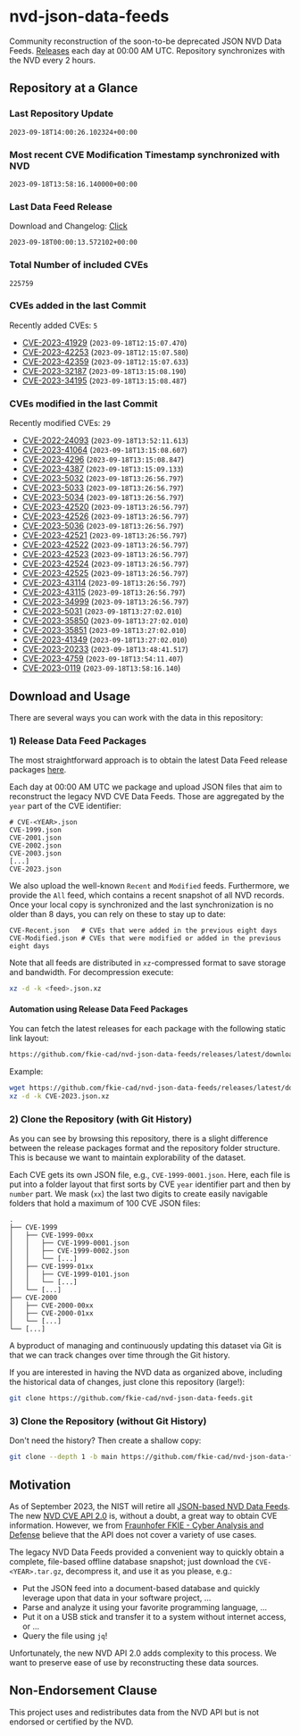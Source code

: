 # nvd-json-data-feeds

Community reconstruction of the soon-to-be deprecated JSON NVD Data Feeds. 
[Releases](https://github.com/fkie-cad/nvd-json-data-feeds/releases/latest) each day at 00:00 AM UTC.
Repository synchronizes with the NVD every 2 hours.

## Repository at a Glance

### Last Repository Update

```plain
2023-09-18T14:00:26.102324+00:00
```

### Most recent CVE Modification Timestamp synchronized with NVD

```plain
2023-09-18T13:58:16.140000+00:00
```

### Last Data Feed Release

Download and Changelog: [Click](https://github.com/fkie-cad/nvd-json-data-feeds/releases/latest)

```plain
2023-09-18T00:00:13.572102+00:00
```

### Total Number of included CVEs

```plain
225759
```

### CVEs added in the last Commit

Recently added CVEs: `5`

* [CVE-2023-41929](CVE-2023/CVE-2023-419xx/CVE-2023-41929.json) (`2023-09-18T12:15:07.470`)
* [CVE-2023-42253](CVE-2023/CVE-2023-422xx/CVE-2023-42253.json) (`2023-09-18T12:15:07.580`)
* [CVE-2023-42359](CVE-2023/CVE-2023-423xx/CVE-2023-42359.json) (`2023-09-18T12:15:07.633`)
* [CVE-2023-32187](CVE-2023/CVE-2023-321xx/CVE-2023-32187.json) (`2023-09-18T13:15:08.190`)
* [CVE-2023-34195](CVE-2023/CVE-2023-341xx/CVE-2023-34195.json) (`2023-09-18T13:15:08.487`)


### CVEs modified in the last Commit

Recently modified CVEs: `29`

* [CVE-2022-24093](CVE-2022/CVE-2022-240xx/CVE-2022-24093.json) (`2023-09-18T13:52:11.613`)
* [CVE-2023-41064](CVE-2023/CVE-2023-410xx/CVE-2023-41064.json) (`2023-09-18T13:15:08.607`)
* [CVE-2023-4296](CVE-2023/CVE-2023-42xx/CVE-2023-4296.json) (`2023-09-18T13:15:08.847`)
* [CVE-2023-4387](CVE-2023/CVE-2023-43xx/CVE-2023-4387.json) (`2023-09-18T13:15:09.133`)
* [CVE-2023-5032](CVE-2023/CVE-2023-50xx/CVE-2023-5032.json) (`2023-09-18T13:26:56.797`)
* [CVE-2023-5033](CVE-2023/CVE-2023-50xx/CVE-2023-5033.json) (`2023-09-18T13:26:56.797`)
* [CVE-2023-5034](CVE-2023/CVE-2023-50xx/CVE-2023-5034.json) (`2023-09-18T13:26:56.797`)
* [CVE-2023-42520](CVE-2023/CVE-2023-425xx/CVE-2023-42520.json) (`2023-09-18T13:26:56.797`)
* [CVE-2023-42526](CVE-2023/CVE-2023-425xx/CVE-2023-42526.json) (`2023-09-18T13:26:56.797`)
* [CVE-2023-5036](CVE-2023/CVE-2023-50xx/CVE-2023-5036.json) (`2023-09-18T13:26:56.797`)
* [CVE-2023-42521](CVE-2023/CVE-2023-425xx/CVE-2023-42521.json) (`2023-09-18T13:26:56.797`)
* [CVE-2023-42522](CVE-2023/CVE-2023-425xx/CVE-2023-42522.json) (`2023-09-18T13:26:56.797`)
* [CVE-2023-42523](CVE-2023/CVE-2023-425xx/CVE-2023-42523.json) (`2023-09-18T13:26:56.797`)
* [CVE-2023-42524](CVE-2023/CVE-2023-425xx/CVE-2023-42524.json) (`2023-09-18T13:26:56.797`)
* [CVE-2023-42525](CVE-2023/CVE-2023-425xx/CVE-2023-42525.json) (`2023-09-18T13:26:56.797`)
* [CVE-2023-43114](CVE-2023/CVE-2023-431xx/CVE-2023-43114.json) (`2023-09-18T13:26:56.797`)
* [CVE-2023-43115](CVE-2023/CVE-2023-431xx/CVE-2023-43115.json) (`2023-09-18T13:26:56.797`)
* [CVE-2023-34999](CVE-2023/CVE-2023-349xx/CVE-2023-34999.json) (`2023-09-18T13:26:56.797`)
* [CVE-2023-5031](CVE-2023/CVE-2023-50xx/CVE-2023-5031.json) (`2023-09-18T13:27:02.010`)
* [CVE-2023-35850](CVE-2023/CVE-2023-358xx/CVE-2023-35850.json) (`2023-09-18T13:27:02.010`)
* [CVE-2023-35851](CVE-2023/CVE-2023-358xx/CVE-2023-35851.json) (`2023-09-18T13:27:02.010`)
* [CVE-2023-41349](CVE-2023/CVE-2023-413xx/CVE-2023-41349.json) (`2023-09-18T13:27:02.010`)
* [CVE-2023-20233](CVE-2023/CVE-2023-202xx/CVE-2023-20233.json) (`2023-09-18T13:48:41.517`)
* [CVE-2023-4759](CVE-2023/CVE-2023-47xx/CVE-2023-4759.json) (`2023-09-18T13:54:11.407`)
* [CVE-2023-0119](CVE-2023/CVE-2023-01xx/CVE-2023-0119.json) (`2023-09-18T13:58:16.140`)


## Download and Usage

There are several ways you can work with the data in this repository:

### 1) Release Data Feed Packages

The most straightforward approach is to obtain the latest Data Feed release packages [here](https://github.com/fkie-cad/nvd-json-data-feeds/releases/latest).

Each day at 00:00 AM UTC we package and upload JSON files that aim to reconstruct the legacy NVD CVE Data Feeds.
Those are aggregated by the `year` part of the CVE identifier:

```
# CVE-<YEAR>.json
CVE-1999.json
CVE-2001.json
CVE-2002.json
CVE-2003.json
[...]
CVE-2023.json
```

We also upload the well-known `Recent` and `Modified` feeds.
Furthermore, we provide the `All` feed, which contains a recent snapshot of all NVD records.
Once your local copy is synchronized and the last synchronization is no older than 8 days, you can rely on these to stay up to date:

```plain
CVE-Recent.json   # CVEs that were added in the previous eight days
CVE-Modified.json # CVEs that were modified or added in the previous eight days
```

Note that all feeds are distributed in `xz`-compressed format to save storage and bandwidth.
For decompression execute:

```sh
xz -d -k <feed>.json.xz
```


#### Automation using Release Data Feed Packages

You can fetch the latest releases for each package with the following static link layout:

```sh
https://github.com/fkie-cad/nvd-json-data-feeds/releases/latest/download/CVE-<YEAR>.json.xz
```

Example:

```sh
wget https://github.com/fkie-cad/nvd-json-data-feeds/releases/latest/download/CVE-2023.json.xz
xz -d -k CVE-2023.json.xz
```

### 2) Clone the Repository (with Git History)

As you can see by browsing this repository, there is a slight difference between the release packages format and the repository folder structure.
This is because we want to maintain explorability of the dataset.

Each CVE gets its own JSON file, e.g., `CVE-1999-0001.json`.
Here, each file is put into a folder layout that first sorts by CVE `year` identifier part and then by `number` part.
We mask (`xx`) the last two digits to create easily navigable folders that hold a maximum of 100 CVE JSON files:

```plain
.
├── CVE-1999
│   ├── CVE-1999-00xx
│   │   ├── CVE-1999-0001.json
│   │   ├── CVE-1999-0002.json
│   │   └── [...]
│   ├── CVE-1999-01xx
│   │   ├── CVE-1999-0101.json
│   │   └── [...]
│   └── [...]
├── CVE-2000
│   ├── CVE-2000-00xx
│   ├── CVE-2000-01xx
│   └── [...]
└── [...]
```

A byproduct of managing and continuously updating this dataset via Git is that we can track changes over time through the Git history.

If you are interested in having the NVD data as organized above, including the historical data of changes, just clone this repository (large!):

```sh
git clone https://github.com/fkie-cad/nvd-json-data-feeds.git
```

### 3) Clone the Repository (without Git History)

Don't need the history? Then create a shallow copy:

```sh
git clone --depth 1 -b main https://github.com/fkie-cad/nvd-json-data-feeds.git
```

## Motivation

As of September 2023, the NIST will retire all [JSON-based NVD Data Feeds](https://nvd.nist.gov/vuln/data-feeds#divRetirementBanner-1).
The new [NVD CVE API 2.0](https://nvd.nist.gov/developers/vulnerabilities) is, without a doubt, a great way to obtain CVE information.
However, we from [Fraunhofer FKIE - Cyber Analysis and Defense](https://www.fkie.fraunhofer.de/en/departments/cad.html) believe that the API does not cover a variety of use cases.

The legacy NVD Data Feeds provided a convenient way to quickly obtain a complete, file-based offline database snapshot; just download the `CVE-<YEAR>.tar.gz`, decompress it, and use it as you please, e.g.:

* Put the JSON feed into a document-based database and quickly leverage upon that data in your software project, ...
* Parse and analyze it using your favorite programming language, ...
* Put it on a USB stick and transfer it to a system without internet access, or ...
* Query the file using `jq`!

Unfortunately, the new NVD API 2.0 adds complexity to this process.
We want to preserve ease of use by reconstructing these data sources.

## Non-Endorsement Clause

This project uses and redistributes data from the NVD API but is not endorsed or certified by the NVD.